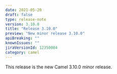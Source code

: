 ```yaml
---
date: 2021-05-20
draft: false
type: release-note
version: 3.10.0
title: "Release 3.10.0"
preview: "New minor release 3.10.0"
apiBreaking: ""
knownIssues: ""
jiraVersionId: 12350004
category: camel
---
```


This release is the new Camel 3.10.0 minor release.

